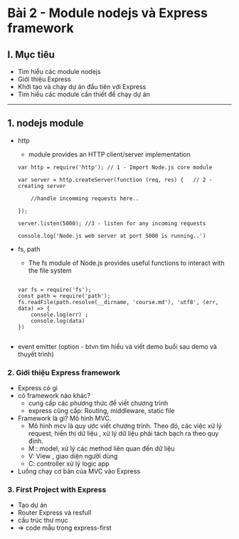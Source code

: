 # Bài 2 - Module nodejs và Express framework

## I. Mục tiêu
 *  Tìm hiểu các module nodejs
 *  Giới thiệu Express
 *  Khởi tạo và chạy dự án đầu tiên với Express
 *  Tìm hiểu các module cần thiết để chạy dự án
------

## 1. nodejs module
- http
    * module provides an HTTP client/server implementation
    ```
    var http = require('http'); // 1 - Import Node.js core module

    var server = http.createServer(function (req, res) {   // 2 - creating server

        //handle incomming requests here..

    });

    server.listen(5000); //3 - listen for any incoming requests

    console.log('Node.js web server at port 5000 is running..')
    ```
- fs, path
    * The fs module of Node.js provides useful functions to interact with the file system
    ```

    var fs = require('fs');
    const path = require('path');
    fs.readFile(path.resolve(__dirname, 'course.md'), 'utf8', (err, data) => {
        console.log(err) ;
        console.log(data)
    })


    ```

- event emitter (option - btvn tìm hiểu và viết demo buổi sau demo và thuyết trình)

### 2. Giới thiệu Express framework
- Express có gì
- có framework nào khác?
    - cung cấp các phương thức để viết chương trình
    - express cũng cấp: Routing, middleware, static file
- Framework là gì? Mô hình MVC.
    - Mô hình mcv là quy ước viết chương trình. Theo đó, các việc xử lý request, hiển thị dữ liệu , xử lý dữ liệu phải tách bạch ra theo quy định.
    - M : model, xử lý các method liên quan đến dữ liệu
    - V: View , giao diện người dùng
    - C: controller xử lý logic app
- Luồng chạy cơ bản của MVC vào Express

### 3. First Project with Express
- Tạo dự án
- Router Express và resfull
- cấu trúc thư mục
- => code mẫu trong express-first